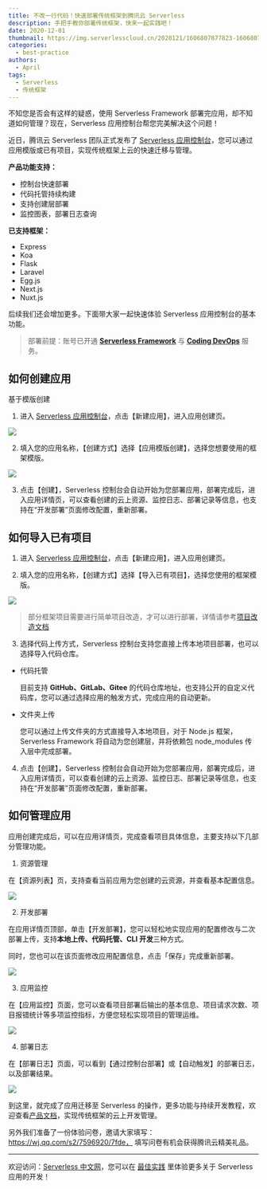 ```yaml
---
title: 不改一行代码！快速部署传统框架到腾讯云 Serverless 
description: 手把手教你部署传统框架，快来一起实践吧！
date: 2020-12-01
thumbnail: https://img.serverlesscloud.cn/2020121/1606807877823-1606807107551-ssr%E5%89%AF%E6%9C%AC2.jpg
categories:
  - best-practice
authors:
  - April
tags:
  - Serverless
  - 传统框架
---
```


不知您是否会有这样的疑惑，使用 Serverless Framework 部署完应用，却不知道如何管理？现在，Serverless 应用控制台帮您完美解决这个问题！

近日，腾讯云 Serverless 团队正式发布了 [Serverless 应用控制台](https://console.cloud.tencent.com/ssr)，您可以通过应用模版或已有项目，实现传统框架上云的快速迁移与管理。

**产品功能支持：**

- 控制台快速部署
- 代码托管持续构建
- 支持创建层部署
- 监控图表，部署日志查询

**已支持框架：**

- Express
- Koa
- Flask
- Laravel
- Egg.js
- Next.js
- Nuxt.js

后续我们还会增加更多。下面带大家一起快速体验 Serverless 应用控制台的基本功能。

> 部署前提：账号已开通 **[Serverless Framework](https://console.cloud.tencent.com/sls)** 与 **[Coding DevOps](https://console.cloud.tencent.com/coding)** 服务。

## 如何创建应用

基于模版创建

1. 进入 [Serverless 应用控制台](https://console.cloud.tencent.com/ssr)，点击【新建应用】，进入应用创建页。

![](https://img.serverlesscloud.cn/20201130/1606743229153-1606141064704-%E5%B1%8F%E5%B9%95%E5%BF%AB%E7%85%A7%202020-11-22%2018.20.45.png)

2. 填入您的应用名称，【创建方式】选择【应用模版创建】，选择您想要使用的框架模版。

![](https://img.serverlesscloud.cn/20201130/1606743226373-1606141103195-%E5%B1%8F%E5%B9%95%E5%BF%AB%E7%85%A7%202020-11-22%2018.20.57.png)

3. 点击【创建】，Serverless 控制台会自动开始为您部署应用，部署完成后，进入应用详情页，可以查看创建的云上资源、监控日志、部署记录等信息，也支持在“开发部署”页面修改配置，重新部署。

## 如何导入已有项目

1. 进入 [Serverless 应用控制台](https://console.cloud.tencent.com/ssr)，点击【新建应用】，进入应用创建页。

2. 填入您的应用名称，【创建方式】选择【导入已有项目】，选择您使用的框架模版。

![](https://img.serverlesscloud.cn/20201130/1606743224496-1606141243194-%E5%B1%8F%E5%B9%95%E5%BF%AB%E7%85%A7%202020-11-23%2022.19.49.png)

> 部分框架项目需要进行简单项目改造，才可以进行部署，详情请参考[项目改造文档](https://cloud.tencent.com/document/product/1242/50319)

3. 选择代码上传方式，Serverless 控制台支持您直接上传本地项目部署，也可以选择导入代码仓库。

- 代码托管

  目前支持 **GitHub、GitLab、Gitee** 的代码仓库地址，也支持公开的自定义代码库，您可以通过选择应用的触发方式，完成应用的自动更新。

- 文件夹上传

  您可以通过上传文件夹的方式直接导入本地项目，对于 Node.js 框架，Serverless Framework 将自动为您创建层，并将依赖包 node_modules 传入层中完成部署。

4. 点击【创建】，Serverless 控制台会自动开始为您部署应用，部署完成后，进入应用详情页，可以查看创建的云上资源、监控日志、部署记录等信息，也支持在“开发部署”页面修改配置，重新部署。

## 如何管理应用

应用创建完成后，可以在应用详情页，完成查看项目具体信息，主要支持以下几部分管理功能。

1. 资源管理

在【资源列表】页，支持查看当前应用为您创建的云资源，并查看基本配置信息。

![](https://img.serverlesscloud.cn/2020121/1606808273465-b55916d9b944ce1281e5530c1db54115.png)

2. 开发部署

在应用详情页顶部，单击【开发部署】，您可以轻松地实现应用的配置修改与二次部署上传，支持**本地上传、代码托管、CLI 开发**三种方式。

同时，您也可以在该页面修改应用配置信息，点击「保存」完成重新部署。

![](https://img.serverlesscloud.cn/20201130/1606743405067-5b727ac0d6715f339574e37d3580ac89.png)

3. 应用监控

在【应用监控】页面，您可以查看项目部署后输出的基本信息、项目请求次数、项目报错统计等多项监控指标，方便您轻松实现项目的管理运维。

![](<https://img.serverlesscloud.cn/20201130/1606743218604-1606384460049-%E5%B1%8F%E5%B9%95%E5%BF%AB%E7%85%A7%202020-11-26%2016.22.43.png>)

4. 部署日志

在【部署日志】页面，可以看到【通过控制台部署】或【自动触发】的部署日志，以及部署结果。

![](https://img.serverlesscloud.cn/20201130/1606743221297-1606143280152-%E5%B1%8F%E5%B9%95%E5%BF%AB%E7%85%A7%202020-11-23%2022.53.44.png)

到这里，就完成了应用迁移至 Serverless 的操作，更多功能与持续开发教程，欢迎查看[产品文档](https://cloud.tencent.com/document/product/1242/45418)，实现传统框架的云上开发管理。

另外我们准备了一份体验问卷，邀请大家填写：https://wj.qq.com/s2/7596920/7fde， 填写问卷有机会获得腾讯云精美礼品。

---

欢迎访问：[Serverless 中文网](https://serverlesscloud.cn/)，您可以在 [最佳实践](https://serverlesscloud.cn/best-practice) 里体验更多关于 Serverless 应用的开发！